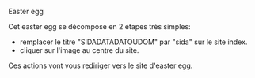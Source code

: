 Easter egg

Cet easter egg se décompose en 2 étapes très simples:
- remplacer le titre "SIDADATADATOUDOM" par "sida" sur le site index.
- cliquer sur l'image au centre du site.

Ces actions vont vous rediriger vers le site d'easter egg.
